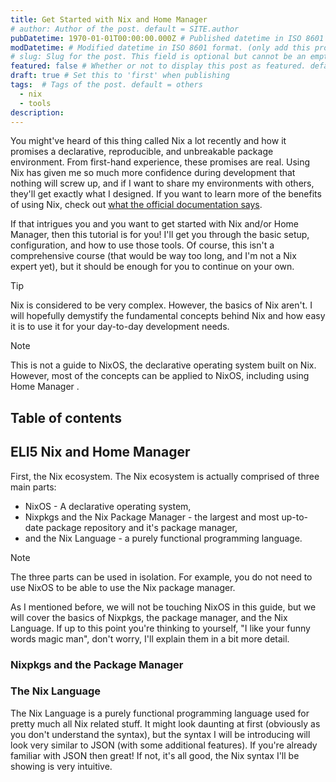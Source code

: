 ```yaml
---
title: Get Started with Nix and Home Manager
# author: Author of the post. default = SITE.author
pubDatetime: 1970-01-01T00:00:00.000Z # Published datetime in ISO 8601 format (use date -Iseconds). required 
modDatetime: # Modified datetime in ISO 8601 format. (only add this property when a blog post is modified)
# slug: Slug for the post. This field is optional but cannot be an empty string. default = slugified file name
featured: false # Whether or not to display this post as featured. default = false
draft: true # Set this to 'first' when publishing
tags:  # Tags of the post. default = others
  - nix
  - tools
description: 
---
```


You might've heard of this thing called Nix a lot recently and how it promises a declarative, reproducible, and unbreakable package environment. From first-hand experience, these promises are real. Using Nix has given me so much more confidence during development that nothing will screw up, and if I want to share my environments with others, they'll get exactly what I designed. If you want to learn more of the benefits of using Nix, check out [what the official documentation says](https://nix.dev/#what-can-you-do-with-nix).
  
If that intrigues you and you want to get started with Nix and/or Home Manager, then this tutorial is for you! I'll get you through the basic setup, configuration, and how to use those tools. Of course, this isn't a comprehensive course (that would be way too long, and I'm not a Nix expert yet), but it should be enough for you to continue on your own.

> [!TIP]
> Nix is considered to be very complex. However, the basics of Nix aren't. I will hopefully demystify the fundamental concepts behind Nix and how easy it is to use it for your day-to-day development needs.

> [!NOTE]
> This is not a guide to NixOS, the declarative operating system built on Nix. However, most of the concepts can be applied to NixOS, including using Home Manager .
## Table of contents

## ELI5 Nix and Home Manager

First, the Nix ecosystem. The Nix ecosystem is actually comprised of three main parts:

- NixOS - A declarative operating system,
- Nixpkgs and the Nix Package Manager - the largest and most up-to-date package repository and it's package manager,
- and the Nix Language - a purely functional programming language.

> [!NOTE]
> The three parts can be used in isolation. For example, you do not need to use NixOS to be able to use the Nix package manager.

As I mentioned before, we will not be touching NixOS in this guide, but we will cover the basics of Nixpkgs, the package manager, and the Nix Language. If up to this point you're thinking to yourself, "I like your funny words magic man", don't worry, I'll explain them in a bit more detail.

### Nixpkgs and the Package Manager



### The Nix Language

The Nix Language is a purely functional programming language used for pretty much all Nix related stuff. It might look daunting at first (obviously as you don't understand the syntax), but the syntax I will be introducing will look very similar to JSON (with some additional features). If you're already familiar with JSON then great! If not, it's all good, the Nix syntax I'll be showing is very intuitive.

